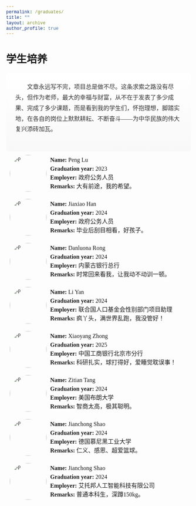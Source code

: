 ```yaml
---
permalink: /graduates/
title: ""
layout: archive
author_profile: true
---
```


<style>
  body {
    font-family: 'Times New Roman', Times, serif !important;
  }
  h1, h2, h3, p, table, span, a {
    font-family: inherit !important;
  }
  code, pre {
    font-family: 'Courier New', monospace !important;
  }
</style>




# 学生培养

<div style="position: relative; padding: 25px; background: linear-gradient(to bottom, #fff, #f8f8f8); border-radius: 8px; font-family: 'Times New Roman', Times, serif; color: #333; line-height: 1.8; box-shadow: 0 1px 1px rgba(0,0,0,0.02);font-size: 16px;">
  <p style="margin: 0 0 20px 0; text-indent: 2em;">
    文章永远写不完，项目总是做不尽。这条求索之路没有尽头，但作为老师，最大的幸福与财富，从不在于发表了多少成果、完成了多少课题，而是看到我的学生们，怀抱理想，脚踏实地，在各自的岗位上默默耕耘、不断奋斗——为中华民族的伟大复兴添砖加瓦。
  </p>
<!--   <p style="margin: 0; text-indent: 2em;">
    师生之缘，是一种难以言喻的情感，如同爱情般微妙而珍贵。茫茫人海，有千千万万个老师，也有千千万万个学生，为何你会成为我的学生？这是命运的馈赠，是时光最温柔的安排，此生最深的幸福，莫过于此。
  </p> -->
</div>




 <!--lp -->
<div class='paper-box' style="display: flex; align-items: center; gap: 10px; padding: 10px;">
  <!-- img r -->
  <div style="width: 100px; height: 100px; border-radius: 50%; overflow: hidden; flex-shrink: 0;">
    <img src='https://sportssuper.github.io/ZSL/assets/images/lp.png' alt="lp" style="width: 100%; height: 100%; object-fit: cover;">
  </div>
  
  <!-- lp-->
  <div style="flex-grow: 1;">
    <p style="margin: 0; line-height: 1.5;font-size: 16px;">
      <strong>Name: </strong>Peng Lu<br>
      <strong>Graduation year: </strong>2023<br>
      <strong>Employer: </strong>政府公务人员<br>
      <strong>Remarks: </strong>大有前途，我的希望。
    </p>
  </div>
</div>

 <!--hjx-->
<div class='paper-box' style="display: flex; align-items: center; gap: 10px; padding: 10px;">
  <!-- img r -->
  <div style="width: 100px; height: 100px; border-radius: 50%; overflow: hidden; flex-shrink: 0;">
    <img src='https://sportssuper.github.io/ZSL/assets/images/hjx.png' alt="lp" style="width: 100%; height: 100%; object-fit: cover;">
  </div>
  
  <!-- hjx-->
  <div style="flex-grow: 1;">
    <p style="margin: 0; line-height: 1.5;font-size: 16px;">
      <strong>Name: </strong>Jiaxiao Han<br>
      <strong>Graduation year: </strong>2024<br>
      <strong>Employer: </strong>政府公务人员<br>
      <strong>Remarks: </strong>毕业后刮目相看，好孩子。
    </p>
  </div>
</div>


 <!--Danluona Rong-->
<div class='paper-box' style="display: flex; align-items: center; gap: 10px; padding: 10px;">
  <!-- img r -->
  <div style="width: 100px; height: 100px; border-radius: 50%; overflow: hidden; flex-shrink: 0;">
    <img src='https://sportssuper.github.io/ZSL/assets/images/rlln.png' alt="lp" style="width: 100%; height: 100%; object-fit: cover;">
  </div>
  
  <!-- Danluona Rong-->
  <div style="flex-grow: 1;">
    <p style="margin: 0; line-height: 1.5;font-size: 16px;">
      <strong>Name: </strong>Danluona Rong<br>
      <strong>Graduation year: </strong>2024<br>
      <strong>Employer: </strong>内蒙古银行总行<br>
      <strong>Remarks: </strong>时常回来看我，让我动不动训一顿。
    </p>
  </div>
</div>


 <!--Li Yan-->
<div class='paper-box' style="display: flex; align-items: center; gap: 10px; padding: 10px;">
  <!-- img r -->
  <div style="width: 100px; height: 100px; border-radius: 50%; overflow: hidden; flex-shrink: 0;">
    <img src='https://sportssuper.github.io/ZSL/assets/images/yl.png' alt="lp" style="width: 100%; height: 100%; object-fit: cover;">
  </div>
  
  <!-- Li Yan-->
  <div style="flex-grow: 1;">
    <p style="margin: 0; line-height: 1.5;font-size: 16px;">
      <strong>Name: </strong>Li Yan<br>
      <strong>Graduation year: </strong>2024<br>
      <strong>Employer: </strong>联合国人口基金会性别部门项目助理<br>
      <strong>Remarks: </strong>疯丫头，满世界乱跑，我没管好！
    </p>
  </div>
</div>



 <!--Xiaoyang Zhong-->
<div class='paper-box' style="display: flex; align-items: center; gap: 10px; padding: 10px;">
  <!-- img r -->
  <div style="width: 100px; height: 100px; border-radius: 50%; overflow: hidden; flex-shrink: 0;">
    <img src='https://sportssuper.github.io/ZSL/assets/images/zxy.png' alt="lp" style="width: 100%; height: 100%; object-fit: cover;">
  </div>
  
  <!-- Xiaoyang Zhong-->
  <div style="flex-grow: 1;">
    <p style="margin: 0; line-height: 1.5;font-size: 16px;">
      <strong>Name: </strong>Xiaoyang Zhong<br>
      <strong>Graduation year: </strong>2025<br>
      <strong>Employer: </strong>中国工商银行北京市分行<br>
      <strong>Remarks: </strong>科研扎实，球打得好，爱睡觉耽误事！
    </p>
  </div>
</div>


 <!--tzt-->
<div class='paper-box' style="display: flex; align-items: center; gap: 10px; padding: 10px;">
  <!-- img r -->
  <div style="width: 100px; height: 100px; border-radius: 50%; overflow: hidden; flex-shrink: 0;">
    <img src='https://sportssuper.github.io/ZSL/assets/images/tzt.jpg' alt="lp" style="width: 100%; height: 100%; object-fit: cover;">
  </div>
  
  <!-- tzt-->
  <div style="flex-grow: 1;">
    <p style="margin: 0; line-height: 1.5;font-size: 16px;">
      <strong>Name: </strong>Zitian Tang<br>
      <strong>Graduation year: </strong>2024<br>
      <strong>Employer: </strong>美国布朗大学<br>
      <strong>Remarks: </strong>智商太高，极其聪明。
    </p>
  </div>
</div>


 <!--sjc-->
<div class='paper-box' style="display: flex; align-items: center; gap: 10px; padding: 10px;">
  <!-- img r -->
  <div style="width: 100px; height: 100px; border-radius: 50%; overflow: hidden; flex-shrink: 0;">
    <img src='https://sportssuper.github.io/ZSL/assets/images/sjc.jpg' alt="lp" style="width: 100%; height: 100%; object-fit: cover;">
  </div>
  
  <!-- tzt-->
  <div style="flex-grow: 1;">
    <p style="margin: 0; line-height: 1.5;font-size: 16px;">
      <strong>Name: </strong>Jianchong Shao<br>
      <strong>Graduation year: </strong>2024<br>
      <strong>Employer: </strong>德国慕尼黑工业大学<br>
      <strong>Remarks: </strong>仁义、感恩、超爱篮球。
    </p>
  </div>
</div>



 <!--cyh-->
<div class='paper-box' style="display: flex; align-items: center; gap: 10px; padding: 10px;">
  <!-- img r -->
  <div style="width: 100px; height: 100px; border-radius: 50%; overflow: hidden; flex-shrink: 0;">
    <img src='https://sportssuper.github.io/ZSL/assets/images/hcy.jpg' alt="lp" style="width: 100%; height: 100%; object-fit: cover;">
  </div>
  
  <!-- cyh-->
  <div style="flex-grow: 1;">
    <p style="margin: 0; line-height: 1.5;font-size: 16px;">
      <strong>Name: </strong>Jianchong Shao<br>
      <strong>Graduation year: </strong>2024<br>
      <strong>Employer: </strong>艾托邦人工智能科技有限公司<br>
      <strong>Remarks: </strong>普通本科生，深蹲150kg。
    </p>
  </div>
</div>
